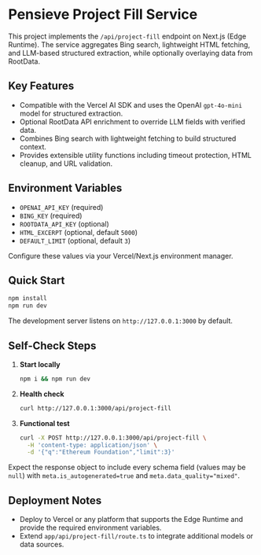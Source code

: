 # Pensieve Project Fill Service

This project implements the `/api/project-fill` endpoint on Next.js (Edge Runtime). The service aggregates Bing search, lightweight HTML fetching, and LLM-based structured extraction, while optionally overlaying data from RootData.

## Key Features

- Compatible with the Vercel AI SDK and uses the OpenAI `gpt-4o-mini` model for structured extraction.
- Optional RootData API enrichment to override LLM fields with verified data.
- Combines Bing search with lightweight fetching to build structured context.
- Provides extensible utility functions including timeout protection, HTML cleanup, and URL validation.

## Environment Variables

- `OPENAI_API_KEY` (required)
- `BING_KEY` (required)
- `ROOTDATA_API_KEY` (optional)
- `HTML_EXCERPT` (optional, default `5000`)
- `DEFAULT_LIMIT` (optional, default `3`)

Configure these values via your Vercel/Next.js environment manager.

## Quick Start

```bash
npm install
npm run dev
```

The development server listens on `http://127.0.0.1:3000` by default.

## Self-Check Steps

1. **Start locally**
   ```bash
   npm i && npm run dev
   ```
2. **Health check**
   ```bash
   curl http://127.0.0.1:3000/api/project-fill
   ```
3. **Functional test**
   ```bash
   curl -X POST http://127.0.0.1:3000/api/project-fill \
     -H 'content-type: application/json' \
     -d '{"q":"Ethereum Foundation","limit":3}'
   ```

Expect the response object to include every schema field (values may be `null`) with `meta.is_autogenerated=true` and `meta.data_quality="mixed"`.

## Deployment Notes

- Deploy to Vercel or any platform that supports the Edge Runtime and provide the required environment variables.
- Extend `app/api/project-fill/route.ts` to integrate additional models or data sources.
